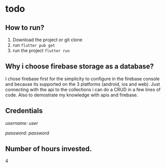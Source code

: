 # todo

## How to run?
1. Download the project or git clone
2. run `flutter pub get`
3. run the project `flutter run`

## Why i choose firebase storage as a database?
I chose firebase first for the simplicity to configure in the firebase console and because its supported on the 3 platforms (android, ios and web). Just connecting with the api to the collections i can do a CRUD in a few lines of code. Also to demostrate my knowledge with apis and firebase.  

## Credentials
*username: user*

*password: password*

## Number of hours invested. 
4
